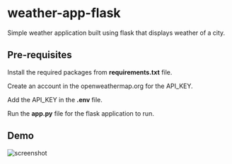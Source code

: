 # weather-app-flask

Simple weather application built using flask that displays weather of a city.

## Pre-requisites
Install the required packages from **requirements.txt** file.

Create an account in the openweathermap.org for the API_KEY.

Add the API_KEY in the **.env** file.

Run the **app.py** file for the flask application to run.

## Demo
![screenshot](screenshots/demo.png)
